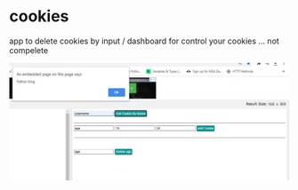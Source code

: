 # cookies
app to delete cookies by input / dashboard for control your cookies ... not compelete


<img src="appd.JPG">
